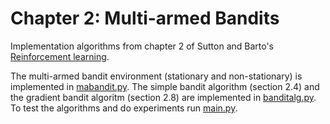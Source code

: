 # Chapter 2: Multi-armed Bandits

Implementation algorithms from chapter 2 of Sutton and Barto's  [Reinforcement learning](http://incompleteideas.net/book/the-book.html).

The multi-armed bandit environment (stationary and non-stationary) is implemented in [mabandit.py](https://github.com/c-boe/Reinforcement-learning/blob/main/2%20Multi-armed%20bandit/mabandit.py).
The simple bandit algorithm (section 2.4) and the gradient bandit algoritm (section 2.8) are implemented in [banditalg.py](https://github.com/c-boe/Reinforcement-learning/blob/main/2%20Multi-armed%20bandit/banditalg.py).
To test the algorithms and do experiments run [main.py](https://github.com/c-boe/Reinforcement-learning/blob/main/2%20Multi-armed%20bandit/main.py).
